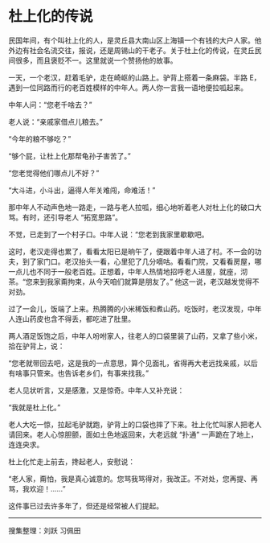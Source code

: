 # 杜上化的传说

民国年间，有个叫社上化的人，是灵丘县大南山区上海镇一个有钱的大户人家。他外边有社会名流交往，报说，还是周锡山的干老子。关于杜上化的传说，在灵丘民间很多，而且褒贬不一。这里就说一个赞扬他的故事。

一天，一个老汉，赶着毛驴，走在崎岖的山路上。驴背上搭着一条麻袋。半路 E，遇到一位同路而行的老百姓模样的中年人。两人你一言我一语地便拉呱起来。

中年人问：“您老千啥去？”

老人说：“亲戚家借点儿粮去。”

“今年的粮不够吃？”

“够个屁，让杜上化那帮龟孙子害苦了。”

“您老觉得他们哪点儿不好？”

“大斗进，小斗出，逼得人年关难闯，命难活！”

那中年人不动声色地一路走，一路与老人拉呱，细心地听着老人对杜上化的破口大骂。有时，还引导老人 “拓宽思路”。

不觉，已走到了一个村子口。中年人说：“您老到我家里歇歇吧。

这时，老汉走得也累了，看看太阳已是晌午了，便跟着中年人进了村。不一会的功夫，到了家门口。老汉抬头一看，心里犯了几分嘀咕。看看门院，又看看房屋，哪一点儿也不同于一般老百姓。正想着，中年人热情地招呼老人进屋，就座，沏茶。“您来到我家甭拘束，从今天咱们就算是朋友了。” 他这一说，老汉越发觉得不对劲。

过了一会儿，饭端了上来。热腾腾的小米稀饭和煮山药。吃饭时，老汉发现，中年人连山药皮也含不得丢，都吃进了肚里。

两人酒足饭饱之后，中年人吩咐家人，往老人的口袋里装了山药，又拿了些小米，拾在驴背上，说：

“您老就带回去吧，这是我的一点意思，算个见面礼，省得再大老远找亲戚，以后有啥事只管来。也告诉老乡们，有事来找我。”

老人见状听言，又是感激，又是惊奇。中年人又补充说：

“我就是杜上化。”

老人大吃一惊，拉起毛驴就跑，驴背上的口袋也摔了下来。社上化忙叫家人把老人请回来。老人心惊胆颤，面如土色地返回来，大老远就 “扑通” 一声跪在了地上，连连央求。

杜上化忙走上前去，搀起老人，安慰说：

“老人家，甭怕，我是真心诚意的。您骂我骂得对，我改正。不对处，您再提、再骂，我欢迎！……”

这件事已过去许多年了，但还是经常被人们提起。

---

搜集整理：刘跃 习佩田